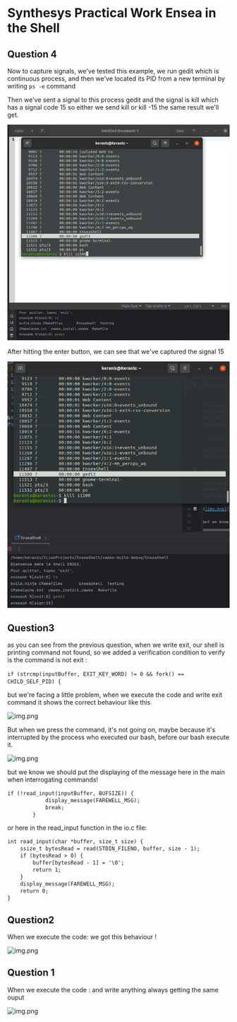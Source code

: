 # Synthesys Practical Work Ensea in the Shell

## Question 4

Now to capture signals, we've tested this example, 
we run gedit which is continuous process, and then we've 
located its PID from a new terminal by writing ```ps -e``` command

Then we've sent a signal to this process gedit and the signal is kill
which has a signal code 15 so either we send kill or kill -15 the same 
result we'll get.

![img.png](Q4_1.png)

After hitting the enter button, we can see that we've captured the signal 15

![img_1.png](Q4_2.png)

## Question3
as you can see from the previous question, when we write exit, 
our shell is printing command not found, so we added a verification
condition to verify is the command is not exit :

```if (strcmp(inputBuffer, EXIT_KEY_WORD) != 0 && fork() == CHILD_SELF_PID) {```

but we're facing a little problem, when we execute the code and write 
exit command it shows the correct behaviour like this 

![img.png](img/Q3_1.png)

But when we press the <CTRL-D> command, it's not going on, maybe 
because it's interrupted by the process who executed our bash, before
our bash execute it.

![img.png](img/Q3_2.png)

but we know we should put the displaying of the message here in the main when interrogating commands!

```
if (!read_input(inputBuffer, BUFSIZE)) {
            display_message(FAREWELL_MSG);
            break;
        }
```

or here in the read_input function in the io.c file: 

```
int read_input(char *buffer, size_t size) {
    ssize_t bytesRead = read(STDIN_FILENO, buffer, size - 1);
    if (bytesRead > 0) {
        buffer[bytesRead - 1] = '\0';
        return 1;
    }
    display_message(FAREWELL_MSG);
    return 0;
}
```

## Question2 

When we execute the code: 
we got this behaviour ! 

![img.png](img/Q2.png)


## Question 1
When we execute the code : 
and write anything always getting the same ouput

![img.png](img/Q1.png)
